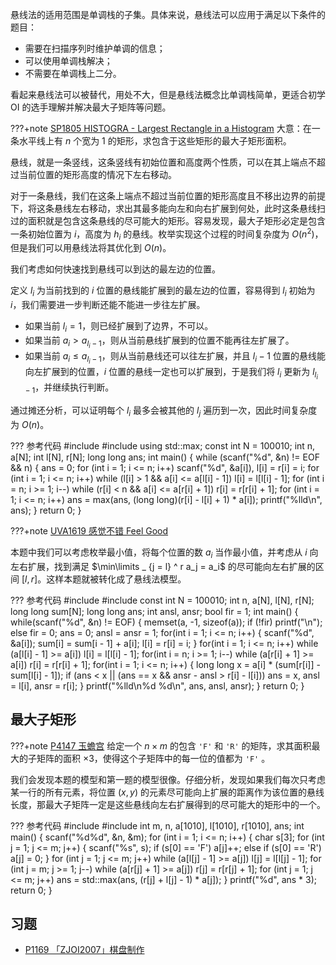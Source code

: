 悬线法的适用范围是单调栈的子集。具体来说，悬线法可以应用于满足以下条件的题目：

- 需要在扫描序列时维护单调的信息；
- 可以使用单调栈解决；
- 不需要在单调栈上二分。

看起来悬线法可以被替代，用处不大，但是悬线法概念比单调栈简单，更适合初学 OI 的选手理解并解决最大子矩阵等问题。

???+note [SP1805 HISTOGRA - Largest Rectangle in a Histogram](https://www.luogu.com.cn/problem/SP1805)
    大意：在一条水平线上有 $n$ 个宽为 $1$ 的矩形，求包含于这些矩形的最大子矩形面积。

悬线，就是一条竖线，这条竖线有初始位置和高度两个性质，可以在其上端点不超过当前位置的矩形高度的情况下左右移动。

对于一条悬线，我们在这条上端点不超过当前位置的矩形高度且不移出边界的前提下，将这条悬线左右移动，求出其最多能向左和向右扩展到何处，此时这条悬线扫过的面积就是包含这条悬线的尽可能大的矩形。容易发现，最大子矩形必定是包含一条初始位置为 $i$，高度为 $h_i$ 的悬线。枚举实现这个过程的时间复杂度为 $O(n ^ 2)$，但是我们可以用悬线法将其优化到 $O(n)$。

我们考虑如何快速找到悬线可以到达的最左边的位置。

定义 $l_i$ 为当前找到的 $i$ 位置的悬线能扩展到的最左边的位置，容易得到 $l_i$ 初始为 $i$，我们需要进一步判断还能不能进一步往左扩展。

- 如果当前 $l_i = 1$，则已经扩展到了边界，不可以。
- 如果当前 $a_i > a_{l_i - 1}$，则从当前悬线扩展到的位置不能再往左扩展了。
- 如果当前 $a_i \le a_{l_i - 1}$，则从当前悬线还可以往左扩展，并且 $l_i - 1$ 位置的悬线能向左扩展到的位置，$i$ 位置的悬线一定也可以扩展到，于是我们将 $l_i$ 更新为 $l_{l_i - 1}$，并继续执行判断。

通过摊还分析，可以证明每个 $l_i$ 最多会被其他的 $l_j$ 遍历到一次，因此时间复杂度为 $O(n)$。

??? 参考代码
    #include<cstdio>
    #include<algorithm>
    using std::max;
    const int N = 100010;
    int n, a[N];
    int l[N], r[N];
    long long ans;
    int main() {
    	while (scanf("%d", &n) != EOF && n) {
    		ans = 0;
    		for (int i = 1; i <= n; i++)
    			scanf("%d", &a[i]), l[i] = r[i] = i;
    		for (int i = 1; i <= n; i++)
    			while (l[i] > 1 && a[i] <= a[l[i] - 1]) l[i] = l[l[i] - 1];
    		for (int i = n; i >= 1; i--)
    			while (r[i] < n && a[i] <= a[r[i] + 1]) r[i] = r[r[i] + 1];
    		for (int i = 1; i <= n; i++)
    			ans = max(ans, (long long)(r[i] - l[i] + 1) * a[i]);
    		printf("%lld\n", ans);
    	}
    	return 0;
    }

???+note [UVA1619 感觉不错 Feel Good](https://www.luogu.com.cn/problem/UVA1619)

本题中我们可以考虑枚举最小值，将每个位置的数 $a_i$ 当作最小值，并考虑从 $i$ 向左右扩展，找到满足 $\min\limits _ {j = l} ^ r a_j = a_i$ 的尽可能向左右扩展的区间 $[l, r]$。这样本题就被转化成了悬线法模型。

??? 参考代码
    #include<cstdio>
    #include<cstring>
    const int N = 100010;
    int n, a[N], l[N], r[N];
    long long sum[N];
    long long ans;
    int ansl, ansr;
    bool fir = 1;
    int main() {
    	while(scanf("%d", &n) != EOF) {
    		memset(a, -1, sizeof(a));
    		if (!fir) printf("\n");
    		else fir = 0;
    		ans = 0; ansl = ansr = 1;
    		for(int i = 1; i <= n; i++) {
    			scanf("%d", &a[i]);
    			sum[i] = sum[i - 1] + a[i];
    			l[i] = r[i] = i;
    		}
    		for(int i = 1; i <= n; i++)
    			while (a[l[i] - 1] >= a[i]) l[i] = l[l[i] - 1];
    		for(int i = n; i >= 1; i--)
    			while (a[r[i] + 1] >= a[i]) r[i] = r[r[i] + 1];
    		for(int i = 1; i <= n; i++) {
    			long long x = a[i] * (sum[r[i]] - sum[l[i] - 1]);
    			if (ans < x || (ans == x && ansr - ansl > r[i] - l[i])) ans = x, ansl = l[i], ansr = r[i];
    		}
    		printf("%lld\n%d %d\n", ans, ansl, ansr);
    	}
    	return 0;
    }

## 最大子矩形

???+note [P4147 玉蟾宫](https://www.luogu.com.cn/problem/P4147)
    给定一个 $n \times m$ 的包含 `'F'` 和 `'R'` 的矩阵，求其面积最大的子矩阵的面积 $\times 3$，使得这个子矩阵中的每一位的值都为 `'F'` 。

我们会发现本题的模型和第一题的模型很像。仔细分析，发现如果我们每次只考虑某一行的所有元素，将位置 $(x, y)$ 的元素尽可能向上扩展的距离作为该位置的悬线长度，那最大子矩阵一定是这些悬线向左右扩展得到的尽可能大的矩形中的一个。

??? 参考代码
    #include <algorithm>
    #include <cstdio>
    int m, n, a[1010], l[1010], r[1010], ans;
    int main() {
    	scanf("%d%d", &n, &m);
    	for (int i = 1; i <= n; i++) {
    		char s[3];
    		for (int j = 1; j <= m; j++) {
    			scanf("%s", s);
    			if (s[0] == 'F') a[j]++;
    			else if (s[0] == 'R') a[j] = 0;
    		}
    		for (int j = 1; j <= m; j++)
    			while (a[l[j] - 1] >= a[j]) l[j] = l[l[j] - 1];
    		for (int j = m; j >= 1; j--)
    			while (a[r[j] + 1] >= a[j]) r[j] = r[r[j] + 1];
    		for (int j = 1; j <= m; j++)
    			ans = std::max(ans, (r[j] + l[j] - 1) * a[j]);
    	}
    	printf("%d", ans * 3);
    	return 0;
    }

## 习题

- [P1169 「ZJOI2007」棋盘制作](https://www.luogu.com.cn/problem/P1169)
